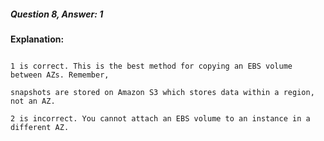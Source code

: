 ##### Question 8, Answer: 1

**Explanation:**

```

1 is correct. This is the best method for copying an EBS volume between AZs. Remember,

snapshots are stored on Amazon S3 which stores data within a region, not an AZ.

2 is incorrect. You cannot attach an EBS volume to an instance in a different AZ.

```

